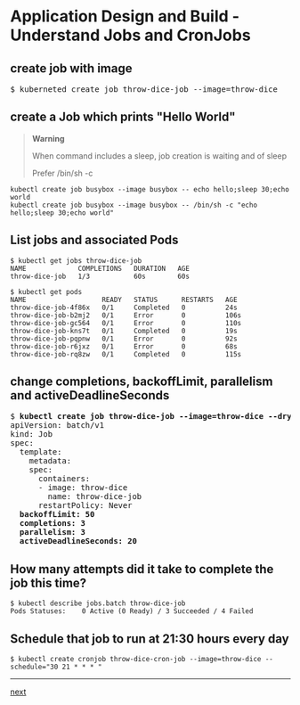 # Application Design and Build - Understand Jobs and CronJobs

## create job with image
[//]: # (source 04/Jobs and CronJobs)

<pre>
$ kuberneted create job throw-dice-job --image=throw-dice
</pre>


## create a Job which prints "Hello World"

>**Warning**
>
>When command includes a sleep, job creation is waiting and of sleep
>
>Prefer /bin/sh -c

```
kubectl create job busybox --image busybox -- echo hello;sleep 30;echo world
kubectl create job busybox --image busybox -- /bin/sh -c "echo hello;sleep 30;echo world"
```


## List jobs and associated Pods

```
$ kubectl get jobs throw-dice-job 
NAME             COMPLETIONS   DURATION   AGE
throw-dice-job   1/3           60s        60s
```

```
$ kubectl get pods
NAME                   READY   STATUS      RESTARTS   AGE
throw-dice-job-4f86x   0/1     Completed   0          24s
throw-dice-job-b2mj2   0/1     Error       0          106s
throw-dice-job-gc564   0/1     Error       0          110s
throw-dice-job-kns7t   0/1     Completed   0          19s
throw-dice-job-pqpnw   0/1     Error       0          92s
throw-dice-job-r6jxz   0/1     Error       0          68s
throw-dice-job-rq8zw   0/1     Completed   0          115s
```

## change completions, backoffLimit, parallelism and activeDeadlineSeconds

<pre>
$ <b>kubectl create job throw-dice-job --image=throw-dice --dry-run=client -o yaml</b>
apiVersion: batch/v1
kind: Job
spec:
  template:
    metadata:
    spec:
      containers:
      - image: throw-dice
        name: throw-dice-job
      restartPolicy: Never
  <b>backoffLimit: 50
  completions: 3
  parallelism: 3
  activeDeadlineSeconds: 20</b>
</pre>

## How many attempts did it take to complete the job this time?

```
$ kubectl describe jobs.batch throw-dice-job 
Pods Statuses:    0 Active (0 Ready) / 3 Succeeded / 4 Failed
```

## Schedule that job to run at 21:30 hours every day

```
$ kubectl create cronjob throw-dice-cron-job --image=throw-dice --schedule="30 21 * * * "
```


---
[next](./03-multi-container-pod-design.md)


